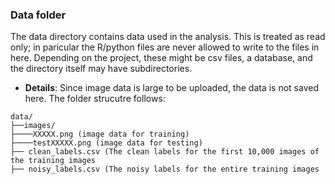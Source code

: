 ### Data folder

The data directory contains data used in the analysis. This is treated as read only; in paricular the R/python files are never allowed to write to the files in here. Depending on the project, these might be csv files, a database, and the directory itself may have subdirectories.

+ **Details**: Since image data is large to be uploaded, the data is not saved here. The folder strucutre follows:
```
data/
├──images/
├────XXXXX.png (image data for training)
├────testXXXXX.png (image data for testing)
├── clean_labels.csv (The clean labels for the first 10,000 images of the training images
├── noisy_labels.csv (The noisy labels for the entire training images
```

